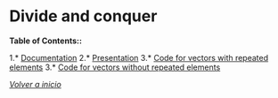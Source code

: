 # Divide and conquer

**Table of Contents::**

1.* [Documentation](Memoria_P2_Rodriguez_Lopez_Alejandro.pdf)
2.* [Presentation](Presentación_P2_Rodriguez_Lopez_Alejandro.pdf)
3.* [Code for vectors with repeated elements](repetidosDyV.cpp)
3.* [Code for vectors without repeated elements](SinRepetidosDyV.cpp)


*[Volver a inicio](../../../)*
